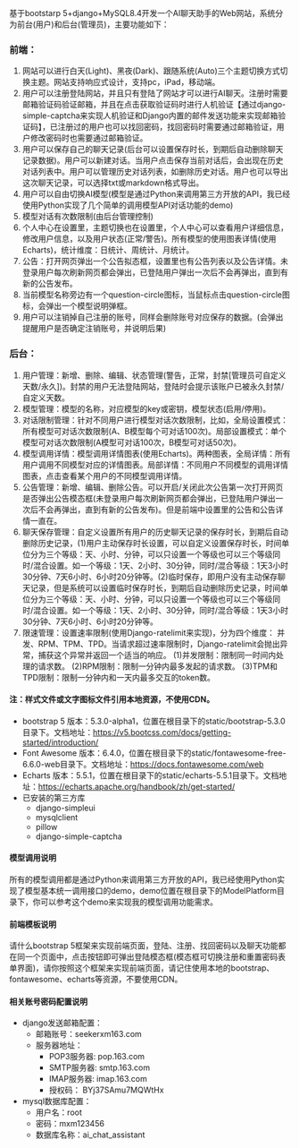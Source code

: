 基于bootstarp 5+django+MySQL8.4开发一个AI聊天助手的Web网站，系统分为前台(用户)和后台(管理员)，主要功能如下：

### 前端：

1. 网站可以进行白天(Light)、黑夜(Dark)、跟随系统(Auto)三个主题切换方式切换主题。网站支持响应式设计，支持pc，iPad，移动端。
2. 用户可以注册登陆网站，并且只有登陆了网站才可以进行AI聊天。注册时需要邮箱验证码验证邮箱，并且在点击获取验证码时进行人机验证【通过django-simple-captcha来实现人机验证和Django内置的邮件发送功能来实现邮箱验证码】，已注册过的用户也可以找回密码，找回密码时需要通过邮箱验证，用户修改密码时也需要通过邮箱验证。
3. 用户可以保存自己的聊天记录(后台可以设置保存时长，到期后自动删除聊天记录数据)。用户可以新建对话。当用户点击保存当前对话后，会出现在历史对话列表中。用户可以管理历史对话列表，如删除历史对话。用户也可以导出这次聊天记录，可以选择txt或markdown格式导出。
4. 用户可以自由切换AI模型(模型是通过Python来调用第三方开放的API，我已经使用Python实现了几个简单的调用模型API对话功能的demo)
5. 模型对话有次数限制(由后台管理控制)
6. 个人中心在设置里，主题切换也在设置里，个人中心可以查看用户详细信息，修改用户信息，以及用户状态(正常/警告)。所有模型的使用图表详情(使用Echarts)，统计维度：日统计、周统计、月统计。
7. 公告：打开网页弹出一个公告拟态框，设置里也有公告列表以及公告详情。未登录用户每次刷新网页都会弹出，已登陆用户弹出一次后不会再弹出，直到有新的公告发布。
8. 当前模型名称旁边有一个question-circle图标，当鼠标点击question-circle图标，会弹出一个模型说明弹框。
9. 用户可以注销掉自己注册的账号，同样会删除账号对应保存的数据。(会弹出提醒用户是否确定注销账号，并说明后果)


### 后台：

1. 用户管理：新增、删除、编辑、状态管理(警告，正常，封禁[管理员可自定义天数/永久])。封禁的用户无法登陆网站，登陆时会提示该账户已被永久封禁/自定义天数。
2. 模型管理：模型的名称，对应模型的key或密钥，模型状态(启用/停用)。
3. 对话限制管理：针对不同用户进行模型对话次数限制，比如，全局设置模式：所有模型可对话次数限制(A、B模型每个可对话100次)。局部设置模式：单个模型可对话次数限制(A模型可对话100次，B模型可对话50次)。
4. 模型调用详情：模型调用详情图表(使用Echarts)。两种图表，全局详情：所有用户调用不同模型对应的详情图表。局部详情：不同用户不同模型的调用详情图表，点击查看某个用户的不同模型调用详情。
5. 公告管理：新增、编辑、删除公告。可以开启/关闭此次公告第一次打开网页是否弹出公告模态框(未登录用户每次刷新网页都会弹出，已登陆用户弹出一次后不会再弹出，直到有新的公告发布)。但是前端中设置里的公告和公告详情一直在。
6. 聊天保存管理：自定义设置所有用户的历史聊天记录的保存时长，到期后自动删除历史记录，(1)用户主动保存时长设置，可以自定义设置保存时长，时间单位分为三个等级：天、小时、分钟，可以只设置一个等级也可以三个等级同时/混合设置。如一个等级：1天、2小时、30分钟，同时/混合等级：1天3小时30分钟、7天6小时、6小时20分钟等。(2)临时保存，即用户没有主动保存聊天记录，但是系统可以设置临时保存时长，到期后自动删除历史记录，时间单位分为三个等级：天、小时、分钟，可以只设置一个等级也可以三个等级同时/混合设置。如一个等级：1天、2小时、30分钟，同时/混合等级：1天3小时30分钟、7天6小时、6小时20分钟等。
7. 限速管理：设置速率限制(使用Django-ratelimit来实现)，分为四个维度： 并发、RPM、TPM、TPD。当请求超过速率限制时，Django-ratelimit会抛出异常，捕获这个异常并返回一个适当的响应。
   (1)并发限制：限制同一时间内处理的请求数。
   (2)RPM限制：限制一分钟内最多发起的请求数。
   (3)TPM和TPD限制：限制一分钟内和一天内最多交互的token数。

#### 注：样式文件或文字图标文件引用本地资源，不使用CDN。
- bootstrap 5 版本：5.3.0-alpha1，位置在根目录下的static/bootstrap-5.3.0目录下。文档地址：https://v5.bootcss.com/docs/getting-started/introduction/
- Font Awesome 版本：6.4.0，位置在根目录下的static/fontawesome-free-6.6.0-web目录下。文档地址：https://docs.fontawesome.com/web
- Echarts 版本：5.5.1，位置在根目录下的static/echarts-5.5.1目录下。文档地址：https://echarts.apache.org/handbook/zh/get-started/
- 已安装的第三方库
  - django-simpleui
  - mysqlclient
  - pillow
  - django-simple-captcha

#### 模型调用说明
所有的模型调用都是通过Python来调用第三方开放的API，我已经使用Python实现了模型基本统一调用接口的demo，demo位置在根目录下的ModelPlatform目录下，你可以参考这个demo来实现我的模型调用功能需求。

#### 前端模板说明
请什么bootstrap 5框架来实现前端页面，登陆、注册、找回密码以及聊天功能都在同一个页面中，点击按钮即可弹出登陆模态框(模态框可切换注册和重置密码表单界面)，请你按照这个框架来实现前端页面，请记住使用本地的bootstrap、fontawesome、echarts等资源，不要使用CDN。

#### 相关账号密码配置说明
- django发送邮箱配置：
  - 邮箱账号：seekerxm163.com
  - 服务器地址：
    - POP3服务器: pop.163.com
    - SMTP服务器: smtp.163.com
    - IMAP服务器: imap.163.com
    - 授权码： BYj37SAmu7MQWtHx 
- mysql数据库配置：
  - 用户名：root
  - 密码：mxm123456
  - 数据库名称：ai_chat_assistant